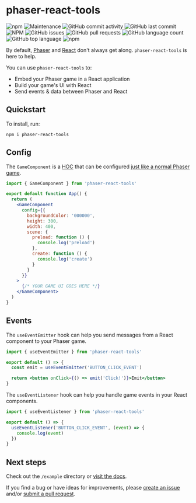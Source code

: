 # phaser-react-tools

![npm](https://img.shields.io/npm/v/phaser-react-tools) ![Maintenance](https://img.shields.io/maintenance/yes/2021) ![GitHub commit activity](https://img.shields.io/github/commit-activity/m/benrosen/phaser-react-tools) ![GitHub last commit](https://img.shields.io/github/last-commit/benrosen/phaser-react-tools) ![NPM](https://img.shields.io/npm/l/phaser-react-tools) ![GitHub issues](https://img.shields.io/github/issues-raw/benrosen/phaser-react-tools) ![GitHub pull requests](https://img.shields.io/github/issues-pr-raw/benrosen/phaser-react-tools) ![GitHub language count](https://img.shields.io/github/languages/count/benrosen/phaser-react-tools) ![GitHub top language](https://img.shields.io/github/languages/top/benrosen/phaser-react-tools) ![npm](https://img.shields.io/npm/dw/phaser-react-tools)

By default, [Phaser][1] and [React][2] don't always get along. `phaser-react-tools` is here to help.

You can use `phaser-react-tools` to:

- Embed your Phaser game in a React application
- Build your game's UI with React
- Send events & data between Phaser and React

## Quickstart

To install, run:

`npm i phaser-react-tools`

## Config

The `GameComponent` is a [HOC][3] that can be configured [just like a normal Phaser game][4].

```jsx
import { GameComponent } from 'phaser-react-tools'

export default function App() {
  return (
    <GameComponent
      config={{
        backgroundColor: '000000',
        height: 300,
        width: 400,
        scene: {
          preload: function () {
            console.log('preload')
          },
          create: function () {
            console.log('create')
          }
        }
      }}
    >
      {/* YOUR GAME UI GOES HERE */}
    </GameComponent>
  )
}
```

## Events

The `useEventEmitter` hook can help you send messages from a React component to your Phaser game.

```jsx
import { useEventEmitter } from 'phaser-react-tools'

export default () => {
  const emit = useEventEmitter('BUTTON_CLICK_EVENT')

  return <button onClick={() => emit('Click!')}>Emit</button>
}
```

The `useEventListener` hook can help you handle game events in your React components.

```jsx
import { useEventListener } from 'phaser-react-tools'

export default () => {
  useEventListener('BUTTON_CLICK_EVENT', (event) => {
    console.log(event)
  })
}
```

## Next steps

Check out the `/example` directory or [visit the docs][5].

If you find a bug or have ideas for improvements, please [create an issue][6] and/or [submit a pull request][7].

[1]: https://www.npmjs.com/package/phaser 'Phaser package'
[2]: https://www.npmjs.com/package/react 'React package'
[3]: https://reactjs.org/docs/higher-order-components.html 'Higher-order component'
[4]: https://photonstorm.github.io/phaser3-docs/Phaser.Types.Core.html#.GameConfig 'Phaser config docs'
[5]: https://benrosen.github.io/phaser-react-tools 'phaser-react-tools docs'
[6]: https://github.com/benrosen/phaser-react-tools/issues 'create an issue'
[7]: https://github.com/benrosen/phaser-react-tools/pulls 'submit a pull request'
